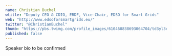 ```yaml
---
name: Christian Buchel
wtitle: "Deputy CEO & CDIO, ERDF, Vice-Chair, EDSO for Smart Grids"
web: "http://www.edsoforsmartgrids.eu/"
twitter: "@ChristianBuchel"
thumb: "https://pbs.twimg.com/profile_images/610460838693064704/td3yl3eh_400x400.jpg"
published: false
---
```



Speaker bio to be confirmed
